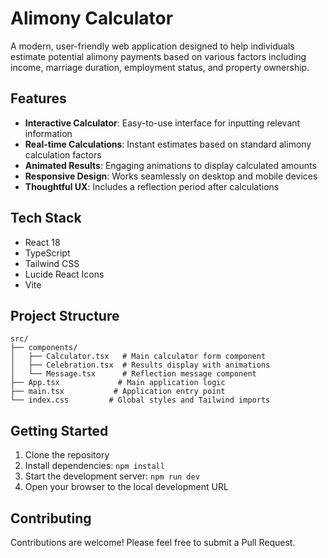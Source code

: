 # Alimony Calculator

A modern, user-friendly web application designed to help individuals estimate potential alimony payments based on various factors including income, marriage duration, employment status, and property ownership.

## Features

- **Interactive Calculator**: Easy-to-use interface for inputting relevant information
- **Real-time Calculations**: Instant estimates based on standard alimony calculation factors
- **Animated Results**: Engaging animations to display calculated amounts
- **Responsive Design**: Works seamlessly on desktop and mobile devices
- **Thoughtful UX**: Includes a reflection period after calculations

## Tech Stack

- React 18
- TypeScript
- Tailwind CSS
- Lucide React Icons
- Vite

## Project Structure

```
src/
├── components/
│   ├── Calculator.tsx   # Main calculator form component
│   ├── Celebration.tsx  # Results display with animations
│   └── Message.tsx      # Reflection message component
├── App.tsx             # Main application logic
├── main.tsx           # Application entry point
└── index.css         # Global styles and Tailwind imports
```

## Getting Started

1. Clone the repository
2. Install dependencies: `npm install`
3. Start the development server: `npm run dev`
4. Open your browser to the local development URL

## Contributing

Contributions are welcome! Please feel free to submit a Pull Request.